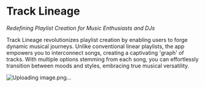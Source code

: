 # Track Lineage

_Redefining Playlist Creation for Music Enthusiasts and DJs_

Track Lineage revolutionizes playlist creation by enabling users to forge dynamic musical journeys. Unlike conventional linear playlists, the app empowers you to interconnect songs, creating a captivating 'graph' of tracks. With multiple options stemming from each song, you can effortlessly transition between moods and styles, embracing true musical versatility.

![Uploading image.png…]()
